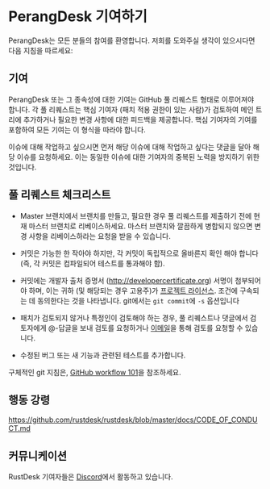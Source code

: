 #  PerangDesk 기여하기

PerangDesk는 모든 분들의 참여를 환영합니다. 저희를 도와주실 생각이 있으시다면 
 다음 지침을 따르세요:

## 기여

PerangDesk 또는 그 종속성에 대한 기여는 GitHub 풀 리퀘스트 형태로 
이루어져야 합니다. 각 풀 리퀘스트는 핵심 기여자 (패치 적용 권한이 
있는 사람)가 검토하여 메인 트리에 추가하거나 필요한 변경 사항에
대한 피드백을 제공합니다. 핵심 기여자의 기여를 포함하여 모든 기여는
이 형식을 따라야 합니다.

이슈에 대해 작업하고 싶으시면 먼저 해당 이슈에 대해 작업하고 싶다는 
댓글을 달아 해당 이슈를 요청하세요. 이는 동일한 이슈에 대한 기여자의 
중복된 노력을 방지하기 위한 것입니다.

## 풀 리퀘스트 체크리스트

- Master 브랜치에서 브랜치를 만들고, 필요한 경우 풀 리퀘스트를 제출하기
  전에 현재 마스터 브랜치로 리베이스하세요. 마스터 브랜치와 깔끔하게 
  병합되지 않으면 변경 사항을 리베이스하라는 요청을 받을 수 있습니다.

- 커밋은 가능한 한 작아야 하지만, 각 커밋이 독립적으로 올바른지 확인
  해야 합니다 (즉, 각 커밋은 컴파일되어 테스트를 통과해야 함).

- 커밋에는 개발자 출처 증명서 (http://developercertificate.org)
  서명이 첨부되어야 하며, 이는 귀하 (및 해당되는 경우 고용주)가
  [프로젝트 라이선스](../LICENCE). 조건에 구속되는 데 동의한다는 것을 나타냅니다.
  git에서는 `git commit`에 `-s` 옵션입니다 

- 패치가 검토되지 않거나 특정인이 검토해야 하는 경우, 풀 리퀘스트나
  댓글에서 검토자에게 @-답글을 보내 검토를 요청하거나
 [이메일](mailto:info@perangdesk.com)을 통해 검토를 요청할 수 있습니다.

- 수정된 버그 또는 새 기능과 관련된 테스트를 추가합니다.

구체적인 git 지침은, [GitHub workflow 101](https://github.com/servo/servo/wiki/GitHub-workflow)을 참조하세요.

## 행동 강령

https://github.com/rustdesk/rustdesk/blob/master/docs/CODE_OF_CONDUCT.md

## 커뮤니케이션

RustDesk 기여자들은 [Discord](https://discord.gg/nDceKgxnkV)에서 활동하고 있습니다.
